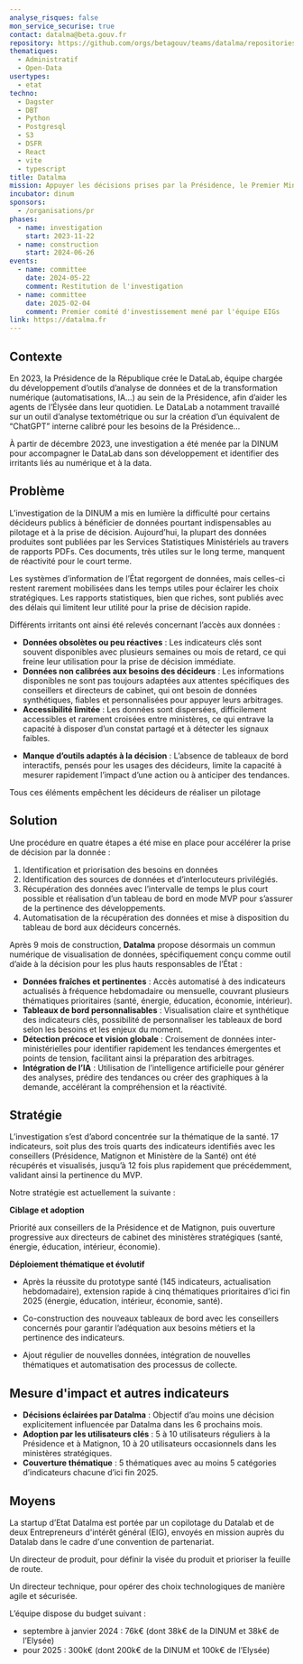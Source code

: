 ```yaml
---
analyse_risques: false
mon_service_securise: true
contact: datalma@beta.gouv.fr
repository: https://github.com/orgs/betagouv/teams/datalma/repositories
thematiques:
  - Administratif
  - Open-Data
usertypes:
  - etat
techno:
  - Dagster
  - DBT
  - Python
  - Postgresql
  - S3
  - DSFR
  - React
  - vite
  - typescript
title: Datalma
mission: Appuyer les décisions prises par la Présidence, le Premier Ministre et les ministères sur des données pertinentes et récentes.
incubator: dinum
sponsors:
  - /organisations/pr
phases:
  - name: investigation
    start: 2023-11-22
  - name: construction
    start: 2024-06-26
events:
  - name: committee
    date: 2024-05-22
    comment: Restitution de l'investigation
  - name: committee
    date: 2025-02-04
    comment: Premier comité d'investissement mené par l'équipe EIGs
link: https://datalma.fr
---
```

## Contexte
En 2023, la Présidence de la République crée le DataLab, équipe chargée du développement d’outils d’analyse de données et de la transformation numérique (automatisations, IA…) au sein de la Présidence, afin d’aider les agents de l’Élysée dans leur quotidien. Le DataLab a notamment travaillé sur un outil d’analyse textométrique ou sur la création d’un équivalent de “ChatGPT” interne calibré pour les besoins de la Présidence…

À partir de décembre 2023, une investigation a été menée par la DINUM pour accompagner le DataLab dans son développement et identifier des irritants liés au numérique et à la data.

## Problème
L’investigation de la DINUM a mis en lumière la difficulté pour certains décideurs publics à bénéficier de données pourtant indispensables au pilotage et à la prise de décision. Aujourd’hui, la plupart des données produites sont publiées par les Services Statistiques Ministériels au travers de rapports PDFs. Ces documents, très utiles sur le long terme, manquent de réactivité pour le court terme. 

Les systèmes d’information de l’État regorgent de données, mais celles-ci restent rarement mobilisées dans les temps utiles pour éclairer les choix stratégiques. Les rapports statistiques, bien que riches, sont publiés avec des délais qui limitent leur utilité pour la prise de décision rapide.

Différents irritants ont ainsi été relevés concernant l’accès aux données :
- **Données obsolètes ou peu réactives** : Les indicateurs clés sont souvent disponibles avec plusieurs semaines ou mois de retard, ce qui freine leur utilisation pour la prise de décision immédiate.
- **Données non calibrées aux besoins des décideurs** : Les informations disponibles ne sont pas toujours adaptées aux attentes spécifiques des conseillers et directeurs de cabinet, qui ont besoin de données synthétiques, fiables et personnalisées pour appuyer leurs arbitrages.
- **Accessibilité limitée** : Les données sont dispersées, difficilement accessibles et rarement croisées entre ministères, ce qui entrave la capacité à disposer d’un constat partagé et à détecter les signaux faibles.
* **Manque d’outils adaptés à la décision** : L’absence de tableaux de bord interactifs, pensés pour les usages des décideurs, limite la capacité à mesurer rapidement l’impact d’une action ou à anticiper des tendances.

Tous ces éléments empêchent les décideurs de réaliser un pilotage 


## Solution
Une procédure en quatre étapes a été mise en place pour accélérer la prise de décision par la donnée :
1. Identification et priorisation des besoins en données
2. Identification des sources de données et d’interlocuteurs privilégiés.
3. Récupération des données avec l’intervalle de temps le plus court possible et réalisation d’un tableau de bord en mode MVP pour s’assurer de la pertinence des développements.
4. Automatisation de la récupération des données et mise à disposition du tableau de bord aux décideurs concernés.

Après 9 mois de construction, **Datalma** propose désormais un commun numérique de visualisation de données, spécifiquement conçu comme outil d’aide à la décision pour les plus hauts responsables de l’État :
* **Données fraîches et pertinentes** : Accès automatisé à des indicateurs actualisés à fréquence hebdomadaire ou mensuelle, couvrant plusieurs thématiques prioritaires (santé, énergie, éducation, économie, intérieur).
* **Tableaux de bord personnalisables** : Visualisation claire et synthétique des indicateurs clés, possibilité de personnaliser les tableaux de bord selon les besoins et les enjeux du moment.
* **Détection précoce et vision globale** : Croisement de données inter-ministérielles pour identifier rapidement les tendances émergentes et points de tension, facilitant ainsi la préparation des arbitrages.
* **Intégration de l’IA** : Utilisation de l’intelligence artificielle pour générer des analyses, prédire des tendances ou créer des graphiques à la demande, accélérant la compréhension et la réactivité.


## Stratégie
L’investigation s’est d’abord concentrée sur la thématique de la santé. 17 indicateurs, soit plus des trois quarts des indicateurs identifiés avec les conseillers (Présidence, Matignon et Ministère de la Santé) ont été récupérés et visualisés, jusqu’à 12 fois plus rapidement que précédemment, validant ainsi la pertinence du MVP. 

Notre stratégie est actuellement la suivante :

**Ciblage et adoption**

Priorité aux conseillers de la Présidence et de Matignon, puis ouverture progressive aux directeurs de cabinet des ministères stratégiques (santé, énergie, éducation, intérieur, économie).


**Déploiement thématique et évolutif**

* Après la réussite du prototype santé (145 indicateurs, actualisation hebdomadaire), extension rapide à cinq thématiques prioritaires d’ici fin 2025 (énergie, éducation, intérieur, économie, santé).

* Co-construction des nouveaux tableaux de bord avec les conseillers concernés pour garantir l’adéquation aux besoins métiers et la pertinence des indicateurs.

* Ajout régulier de nouvelles données, intégration de nouvelles thématiques et automatisation des processus de collecte.



## Mesure d'impact et autres indicateurs
- **Décisions éclairées par Datalma** : Objectif d’au moins une décision explicitement influencée par Datalma dans les 6 prochains mois.
- **Adoption par les utilisateurs clés** : 5 à 10 utilisateurs réguliers à la Présidence et à Matignon, 10 à 20 utilisateurs occasionnels dans les ministères stratégiques.
- **Couverture thématique** : 5 thématiques avec au moins 5 catégories d’indicateurs chacune d’ici fin 2025.

## Moyens

La startup d’Etat Datalma est portée par un copilotage du Datalab et de deux Entrepreneurs d'intérêt général (EIG), envoyés en mission auprès du Datalab dans le cadre d'une convention de partenariat.

Un directeur de produit, pour définir la visée du produit et prioriser la feuille de route.

Un directeur technique, pour opérer des choix technologiques de manière agile et sécurisée.

L’équipe dispose du budget suivant : 

* septembre à janvier 2024 : 76k€ (dont 38k€ de la DINUM et 38k€ de l’Elysée)
* pour 2025 : 300k€ (dont 200k€ de la DINUM et 100k€ de l’Elysée)
